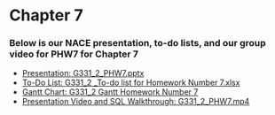# Chapter 7
### Below is our NACE presentation, to-do lists, and our group video for PHW7 for Chapter 7

- <a href="https://docs.google.com/presentation/d/1XWAzvdzCZxedVNWI9zSV28B8ptibJUSe/edit#slide=id.p1" rel="noopener noreferrer" target="_blank">Presentation: G331_2_PHW7.pptx</a>
- <a href="https://docs.google.com/spreadsheets/d/1lnktKZziVbZdW-fJKaRUlLuIAcq7tA2w/edit?usp=drive_link&ouid=110279204326290698012&rtpof=true&sd=true" rel="noopener noreferrer" target="_blank">To-Do List: G331_2 _To-do list for Homework Number 7.xlsx</a>
- <a href="https://docs.google.com/spreadsheets/d/1Rvc8gctdeIVQloegyXIhE4l4Lkgg_5Lf/edit?usp=drive_link&ouid=110279204326290698012&rtpof=true&sd=true" rel="noopener noreferrer" target="_blank">Gantt Chart: G331_2 Gantt Homework Number 7</a>
- <a href="https://drive.google.com/file/d/1KcIrqO6-eH2CPZ7yOn7CEsA9jx4tXM1Y/view?usp=drive_link" rel="noopener noreferrer" target="_blank">Presentation Video and SQL Walkthrough: G331_2_PHW7.mp4</a>
